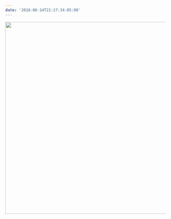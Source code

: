 ```yaml
---
date: '2018-06-14T21:17:34-05:00'
---
```



<img src="uploads/2018/44ca194b5c.jpg" width="535" height="600" />
